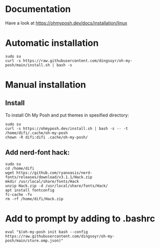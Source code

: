 # Documentation
Have a look at https://ohmyposh.dev/docs/installation/linux

# Automatic installation
```
sudo su
curl -s https://raw.githubusercontent.com/dingsoyr/oh-my-posh/main/install.sh | bash -s
```
# Manual installation
## Install
To install Oh My Posh and put themes in spesified directory:
```
sudo su
curl -s https://ohmyposh.dev/install.sh | bash -s -- -t /home/difi/.cache/oh-my-posh
chown -R difi:difi .cache/oh-my-posh/
```
## Add nerd-font hack:
```
sudo su
cd /home/difi
wget https://github.com/ryanoasis/nerd-fonts/releases/download/v3.1.1/Hack.zip
mkdir /usr/local/share/fonts/Hack
unzip Hack.zip -d /usr/local/share/fonts/Hack/
apt install fontconfig
fc-cache -fv
rm -rf /home/difi/Hack.zip
```

# Add to prompt by adding to .bashrc
```
eval "$(oh-my-posh init bash --config https://raw.githubusercontent.com/dingsoyr/oh-my-posh/main/sture.omp.json)"
```

